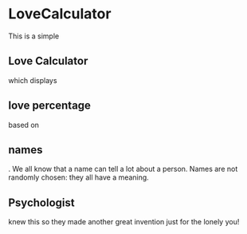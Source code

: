 # LoveCalculator
This is a simple <h2>Love Calculator</h2> which displays <h2>love percentage</h2> based on <h2>names</h2>. We all know that a name can tell a lot about a person. Names are not randomly chosen: they all have a meaning. <h2>Psychologist</h2> knew this so they made another great invention just for the lonely you!
